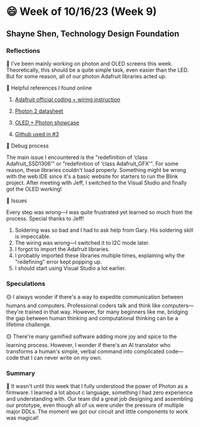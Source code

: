 # 😄 Week of 10/16/23 (Week 9)
## Shayne Shen, Technology Design Foundation

### Reflections

🔴 I've been mainly working on photon and OLED screens this week. Theoretically, this should be a quite simple task, even easier than the LED. But for some reason, all of our photon Adafruit libraries acted up.

🔴 Helpful references I found online

1. [Adafruit official coding + wiring instruction](https://learn.adafruit.com/monochrome-oled-breakouts/wiring-128x64-oleds)

2. [Photon 2 datasheet](https://docs.particle.io/reference/datasheets/wi-fi/photon-2-datasheet/)

3. [OLED + Photon showcase](https://medium.com/home-wireless/adding-a-tiny-oled-display-to-the-particle-photon-fe95cf36860d)

4. [Github used in #3](https://github.com/pkourany/Adafruit_SSD1306/blob/master/ssd1306_128x64_i2c.ino)

🔴 Debug process

The main issue I encountered is the "redefinition of ‘class Adafruit_SSD1306'" or "redefinition of ‘class Adafruit_GFX'". For some reason, these libraries couldn't load properly. Something might be wrong with the web.IDE since it's a basic website for starters to run the Blink project. After meeting with Jeff, I switched to the Visual Studio and finally got the OLED working! 

🔴 Issues 

Every step was wrong––I was quite frustrated yet learned so much from the process. Special thanks to Jeff! 

1. Soldering was so bad and I had to ask help from Gary. His soldering skill is impeccable.
2. The wiring was wrong––I switched it to I2C mode later.
3. I forgot to import the Adafruit libraries.
4. I probably imported these libraries multiple times, explaining why the "redefining" error kept popping up.
5. I should start using Visual Studio a lot earlier. 

### Speculations

🟡  I always wonder if there's a way to expedite communication between humans and computers. Professional coders talk and think like computers––they're trained in that way. However, for many beginners like me, bridging the gap between human thinking and computational thinking can be a lifetime challenge. 

🟡  There're many gamified software adding more joy and spice to the learning process. However, I wonder if there's an AI translator who transforms a human's simple, verbal command into complicated code––code that I can never write on my own.

### Summary

🔵 It wasn't until this week that I fully understood the power of Photon as a firmware. I learned a lot about c language, something I had zero experience and understanding with. Our team did a great job designing and assembling our prototype, even though all of us were under the pressure of multiple major DDLs. The moment we got our circuit and little components to work was magical! 
